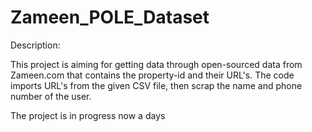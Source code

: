 # Zameen_POLE_Dataset
Description:

This project is aiming for getting data through open-sourced data from Zameen.com that contains the property-id and their URL's. 
The code imports URL's from the given CSV file, then scrap the name and phone number of the user.

The project is in progress now a days
